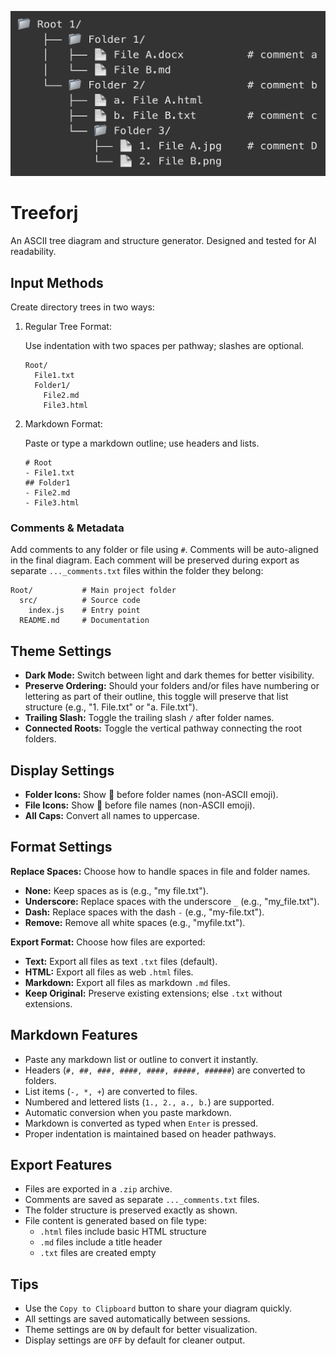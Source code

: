 ![Logo](logo.png)

# Treeforj

An ASCII tree diagram and structure generator. Designed and tested for AI readability. 

## Input Methods

Create directory trees in two ways:

1. Regular Tree Format:

   Use indentation with two spaces per pathway; slashes are optional.

   ```
   Root/
     File1.txt
     Folder1/
       File2.md
       File3.html
   ```

2. Markdown Format:

   Paste or type a markdown outline; use headers and lists.

   ```
   # Root
   - File1.txt
   ## Folder1
   - File2.md
   - File3.html
   ```

### Comments & Metadata

Add comments to any folder or file using `#`. Comments will be auto-aligned in the final diagram. Each comment will be preserved during export as separate `..._comments.txt` files within the folder they belong:

```
Root/           # Main project folder
  src/          # Source code
    index.js    # Entry point
  README.md     # Documentation
```

## Theme Settings

- **Dark Mode:** Switch between light and dark themes for better visibility.
- **Preserve Ordering:** Should your folders and/or files have numbering or lettering as part of their outline, this toggle will preserve that list structure (e.g., "1. File.txt" or "a. File.txt").
- **Trailing Slash:** Toggle the trailing slash `/` after folder names.
- **Connected Roots:** Toggle the vertical pathway connecting the root folders.

## Display Settings

- **Folder Icons:** Show 📁 before folder names (non-ASCII emoji).
- **File Icons:** Show 📄 before file names (non-ASCII emoji).
- **All Caps:** Convert all names to uppercase.

## Format Settings

**Replace Spaces:** Choose how to handle spaces in file and folder names.

- **None:** Keep spaces as is (e.g., "my file.txt").
- **Underscore:** Replace spaces with the underscore `_` (e.g., "my_file.txt").
- **Dash:** Replace spaces with the dash `-` (e.g., "my-file.txt").
- **Remove:** Remove all white spaces (e.g., "myfile.txt").

**Export Format:** Choose how files are exported:

- **Text:** Export all files as text `.txt` files (default).
- **HTML:** Export all files as web `.html` files.
- **Markdown:** Export all files as markdown `.md` files.
- **Keep Original:** Preserve existing extensions; else `.txt` without extensions.

## Markdown Features

- Paste any markdown list or outline to convert it instantly.
- Headers (`#, ##, ###, ####, ####, #####, ######`) are converted to folders.
- List items (`-, *, +`) are converted to files.
- Numbered and lettered lists (`1., 2., a., b.`) are supported.
- Automatic conversion when you paste markdown.
- Markdown is converted as typed when `Enter` is pressed.
- Proper indentation is maintained based on header pathways.

## Export Features

- Files are exported in a `.zip` archive.
- Comments are saved as separate `..._comments.txt` files.
- The folder structure is preserved exactly as shown.
- File content is generated based on file type:
  - `.html` files include basic HTML structure
  - `.md` files include a title header
  - `.txt` files are created empty

## Tips

- Use the `Copy to Clipboard` button to share your diagram quickly.
- All settings are saved automatically between sessions.
- Theme settings are `ON` by default for better visualization.
- Display settings are `OFF` by default for cleaner output.
